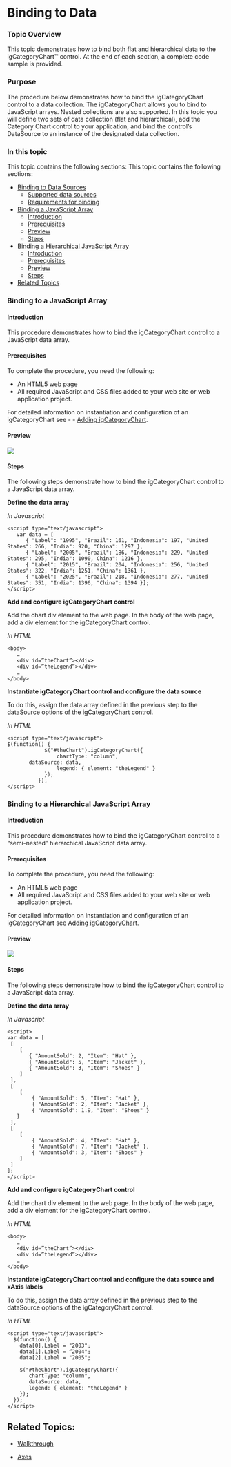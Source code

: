 ﻿<!--
|metadata|
{
    "fileName": "categorychart-binding-to-data",
    "controlName": "igCategoryChart",
    "tags": ["API", "CategoryChart", "Axes"]
}
|metadata|
-->

# Binding to Data

### Topic Overview

This topic demonstrates how to bind both flat and hierarchical data to the igCategoryChart™ control. At the end of each section, a complete code sample is provided. 

### Purpose
The procedure below demonstrates how to bind the igCategoryChart control to a data collection. The igCategoryChart allows you to bind to JavaScript arrays. Nested collections are also supported. 
In this topic you will define two sets of data collection (flat and hierarchical), add the Category Chart control to your application, and bind the control’s DataSource to an instance of the designated data collection. 


### In this topic
This topic contains the following sections:
This topic contains the following sections:

- [Binding to Data Sources](#BindingtoDataSources)
    - [Supported data sources](#Supporteddatasources)
    -  [Requirements for binding](#Requirementsforbinding)
- [Binding a JavaScript Array](#BindingaJavaScriptArray)
    - [Introduction](#Introduction)
    - [Prerequisites](#Prerequisites)
    - [Preview](#Preview)
    - [Steps](#Steps)
- [Binding a Hierarchical JavaScript Array](#BindingaHierarchicalJavaScriptArray)
    - [Introduction](#HIntroduction)
    - [Prerequisites](#HPrerequisites)
    - [Preview](#HPreview)
    - [Steps](#HSteps)
- [Related Topics](#relatedcontent)

### <a id="BindingtoaJavaScriptArray"/> Binding to a JavaScript Array

#### <a id="Introduction"/> Introduction
This procedure demonstrates how to bind the igCategoryChart control to a JavaScript data array.

#### <a id="Prerequisites"/> Prerequisites
To complete the procedure, you need the following:

-	An HTML5 web page
-	All required JavaScript and CSS files added to your web site or web application project.

For detailed information on instantiation and configuration of an igCategoryChart see - - [Adding igCategoryChart](categorychart-walkthrough.html). 

#### <a id="Preview"/> Preview


![](images/categorychart-data-binding-01.png)


#### <a id="Steps"/> Steps 
The following steps demonstrate how to bind the igCategoryChart control to a JavaScript data array.

**Define the data array**

*In Javascript*
```
<script type="text/javascript">
   var data = [
      { "Label": "1995", "Brazil": 161, "Indonesia": 197, "United States": 266, "India": 920, "China": 1297 },
      { "Label": "2005", "Brazil": 186, "Indonesia": 229, "United States": 295, "India": 1090, China": 1216 },
      { "Label": "2015", "Brazil": 204, "Indonesia": 256, "United States": 322, "India": 1251, "China": 1361 },
      { "Label": "2025", "Brazil": 218, "Indonesia": 277, "United States": 351, "India": 1396, "China": 1394 }];
</script>
```

**Add and configure igCategoryChart control**

Add the chart div element to the web page. In the body of the web page, add a div element for the igCategoryChart control.

*In  HTML*
```     
<body>
   …
   <div id=”theChart”></div>
   <div id=”theLegend”></div>
   …
</body>
```

**Instantiate igCategoryChart control and configure the data source**

To do this, assign the data array defined in the previous step to the dataSource options of the igCategoryChart control.

*In  HTML*
```  
<script type="text/javascript">
$(function() {
            $("#theChart").igCategoryChart({
                chartType: "column",
	   dataSource: data,
                legend: { element: "theLegend" }
            });
          });
</script>
```

### <a id="BindingtoaHierarchicalJavaScriptArray"/> Binding to a Hierarchical JavaScript Array

#### <a id="HIntroduction"/> Introduction
This procedure demonstrates how to bind the igCategoryChart control to a “semi-nested” hierarchical JavaScript data array.

#### <a id="HPrerequisites"/> Prerequisites

To complete the procedure, you need the following:
- An HTML5 web page
- All required JavaScript and CSS files added to your web site or web application project.

For detailed information on instantiation and configuration of an igCategoryChart see [Adding igCategoryChart](categorychart-walkthrough.html). 

#### <a id="HPreview"/> Preview


![](images/categorychart-data-binding-02.png)


#### <a id="Steps"/> Steps 
The following steps demonstrate how to bind the igCategoryChart control to a JavaScript data array.

**Define the data array**

*In Javascript*
```
<script>
var data = [
 [
    [
       { "AmountSold": 2, "Item": "Hat" },
       { "AmountSold": 5, "Item": "Jacket" },
       { "AmountSold": 3, "Item": "Shoes" }
 	]
 ],
 [
    [
        { "AmountSold": 5, "Item": "Hat" },
        { "AmountSold": 2, "Item": "Jacket" },
        { "AmountSold": 1.9, "Item": "Shoes" }
   ]
 ],
 [
    [
        { "AmountSold": 4, "Item": "Hat" },
        { "AmountSold": 7, "Item": "Jacket" },
        { "AmountSold": 3, "Item": "Shoes" }
    ]
 ]
];
</script>

```

**Add and configure igCategoryChart control**

Add the chart div element to the web page. In the body of the web page, add a div element for the igCategoryChart control.

*In  HTML*
```     
<body>
   …
   <div id=”theChart”></div>
   <div id=”theLegend”></div>
   …
</body>
```

**Instantiate igCategoryChart control and configure the data source and xAxis labels**

To do this, assign the data array defined in the previous step to the dataSource options of the igCategoryChart control.

*In  HTML*
```  
<script type="text/javascript">
  $(function() {
    data[0].Label = "2003";
	data[1].Label = “2004";
	data[2].Label = "2005";

    $("#theChart").igCategoryChart({
       chartType: "column",
	   dataSource: data,
       legend: { element: "theLegend" }
    });
  });
</script>

```

## <a id="relatedcontent"/>Related Topics:

- [Walkthrough](categorychart-walkthrough.html)

- [Axes](categorychart-axes.html)